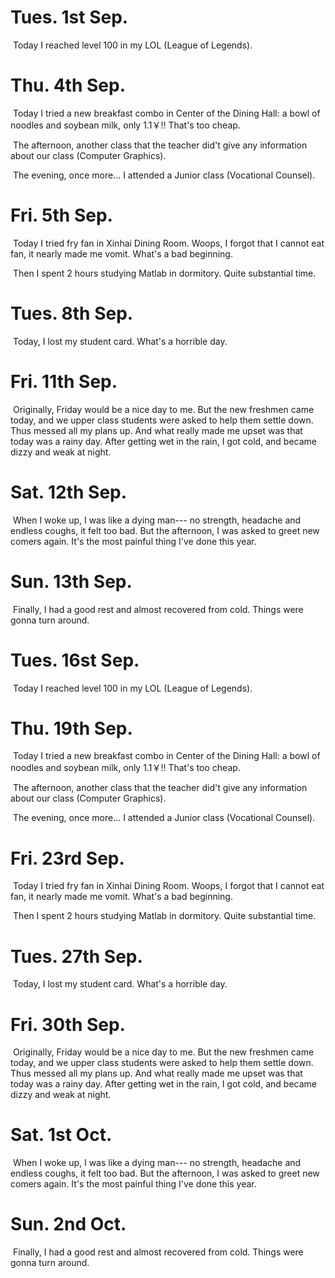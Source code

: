 # Tues. 1st Sep. 

​	Today I reached level 100 in my LOL (League of Legends).

# Thu. 4th Sep.

​	Today I tried a new breakfast combo in Center of the Dining Hall: a bowl of noodles and soybean milk, only 1.1￥!! That's too cheap.

​	The afternoon, another class that the teacher did't give any information about our class (Computer Graphics).

​	The evening, once more... I attended a Junior class (Vocational Counsel).

# Fri. 5th Sep.

​	Today I tried fry fan in Xinhai Dining Room. Woops, I forgot that I cannot eat fan, it nearly made me vomit. What's a bad beginning.

​	Then I spent 2 hours studying Matlab in dormitory. Quite substantial time.

# Tues. 8th Sep.

​	Today, I lost my student card. What's a horrible day. 

# Fri. 11th Sep.

​	Originally, Friday would be a nice day to me. But the new freshmen came today, and we upper class students were asked to help them settle down. Thus messed all my plans up. And what really made me upset was that today was a rainy day. 	After getting wet in the rain, I got cold, and became dizzy and weak at night.

# Sat. 12th Sep.

​	When I woke up, I was like a dying man--- no strength, headache and endless coughs, it felt too bad. But the afternoon, I was asked to greet new comers again. It's the most painful thing I've done this year.

# Sun. 13th Sep.

​	Finally, I had a good rest and almost recovered from cold. Things were gonna turn around.
# Tues. 16st Sep. 

​	Today I reached level 100 in my LOL (League of Legends).

# Thu. 19th Sep.

​	Today I tried a new breakfast combo in Center of the Dining Hall: a bowl of noodles and soybean milk, only 1.1￥!! That's too cheap.

​	The afternoon, another class that the teacher did't give any information about our class (Computer Graphics).

​	The evening, once more... I attended a Junior class (Vocational Counsel).

# Fri. 23rd Sep.

​	Today I tried fry fan in Xinhai Dining Room. Woops, I forgot that I cannot eat fan, it nearly made me vomit. What's a bad beginning.

​	Then I spent 2 hours studying Matlab in dormitory. Quite substantial time.

# Tues. 27th Sep.

​	Today, I lost my student card. What's a horrible day. 

# Fri. 30th Sep.

​	Originally, Friday would be a nice day to me. But the new freshmen came today, and we upper class students were asked to help them settle down. Thus messed all my plans up. And what really made me upset was that today was a rainy day. 	After getting wet in the rain, I got cold, and became dizzy and weak at night.

# Sat. 1st Oct.

​	When I woke up, I was like a dying man--- no strength, headache and endless coughs, it felt too bad. But the afternoon, I was asked to greet new comers again. It's the most painful thing I've done this year.

# Sun. 2nd Oct.

​	Finally, I had a good rest and almost recovered from cold. Things were gonna turn around.
